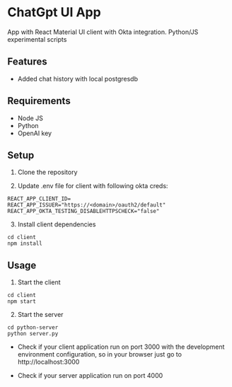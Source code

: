 # ChatGpt UI App

App with React Material UI client with Okta integration. 
Python/JS experimental scripts

## Features

- Added chat history with local postgresdb

## Requirements

- Node JS
- Python
- OpenAI key

## Setup

1. Clone the repository

2. Update .env file for client with following okta creds:

```
REACT_APP_CLIENT_ID=
REACT_APP_ISSUER="https://<domain>/oauth2/default"
REACT_APP_OKTA_TESTING_DISABLEHTTPSCHECK="false"
```

3. Install client dependencies

```
cd client
npm install
```



## Usage

1. Start the client

```
cd client
npm start
```

2. Start the server

```
cd python-server
python server.py
```

- Check if your client application run on port 3000 with the development environment configuration, so in your browser just go to http://localhost:3000

- Check if your server application run on port 4000


